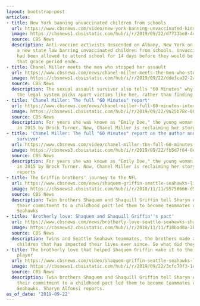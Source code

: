 ```yaml
---
layout: bootstrap-post
articles:
- title: New York banning unvaccinated children from schools
  url: https://www.cbsnews.com/video/new-york-banning-unvaccinated-kids-schools-2019-09-22/
  image: https://cbsnews1.cbsistatic.com/hub/i/r/2019/09/22/d7733be8-444f-4227-96f7-878bcc0233a8/thumbnail/1200x630/218c5156814d33fb39f49fe636674bf9/cbsn-fusion-new-york-banning-unvaccinated-kids-schools-2019-09-22-thumbnail-351978-640x360.jpg
  source: CBS News
  description: Anti-vaccine activists descended on Albany, New York on Friday to protest
    a new state law barring unvaccinated children from schools. Unvaccinated students
    had been allowed to attend school for 14 days before they would be barred -- and
    that grace period ende…
- title: Chanel Miller meets the men who stopped her assault
  url: https://www.cbsnews.com/news/chanel-miller-meets-the-men-who-stopped-her-assault-60-minutes-2019-09-22/
  image: https://cbsnews1.cbsistatic.com/hub/i/r/2019/09/22/ddefca32-2a9f-4561-8a19-612061a5b9e5/thumbnail/1200x630/a5e4fcc67f1c55bfa665f23bd2e63508/ot-chanel3meetingswedesfd.jpg
  source: CBS News
  description: The sexual assault survivor also tells "60 Minutes" why she thinks
    the legal system picks apart victims like her, rather than finding the truth
- title: 'Chanel Miller: The full "60 Minutes" report'
  url: https://www.cbsnews.com/news/chanel-miller-full-60-minutes-interview-know-my-name-author-brock-turner-sexual-assault-survivor-2019-09-22/
  image: https://cbsnews1.cbsistatic.com/hub/i/r/2019/09/22/9a25b78c-80f6-4041-8b5c-056008673885/thumbnail/1200x630/9fc23b6ee5904a24bd83977bee2ff98f/emilydoearticle.jpg
  source: CBS News
  description: For years she was known as "Emily Doe," the young woman sexually assaulted
    in 2015 by Brock Turner. Now, Chanel Miller is reclaiming her story
- title: 'Chanel Miller: The full "60 Minutes" report on the author and sexual assault
    survivor'
  url: https://www.cbsnews.com/video/chanel-miller-the-full-60-minutes-report-on-the-know-my-name-author-and-brock-turner-sexual-assault-survivor-2019-09-22/
  image: https://cbsnews3.cbsistatic.com/hub/i/r/2019/09/22/fb5d7f64-0ec6-4863-ae02-1b334d5bfd1e/thumbnail/1200x630/93f7ee17cb965dd3bf1e150550e7eea0/emilydoevideo-1938532-640x360.jpg
  source: CBS News
  description: For years she was known as "Emily Doe," the young woman sexually assaulted
    in 2015 by Brock Turner. Now, Chanel Miller is reclaiming her story. Bill Whitaker
    reports
- title: The Griffin brothers' journey to the NFL
  url: https://www.cbsnews.com/news/shaquem-griffin-seattle-seahawks-linebacker-60-minutes-hand-amputation-and-pact-with-brother-shaquill-2019-09-22/
  image: https://cbsnews2.cbsistatic.com/hub/i/r/2018/11/11/55750666-d512-437d-8835-8d83b9aab310/thumbnail/1200x630/ea861bce7be373526e2d20e2cb5eb8cf/griffintwinsmain.jpg
  source: CBS News
  description: Twin brothers Shaquem and Shaquill Griffin tell Sharyn Alfonsi how
    their commitment to a childhood pact led them to become teammates on the Seattle
    Seahawks
- title: 'Brotherly love: Shaquem and Shaquill Griffin''s pact'
  url: https://www.cbsnews.com/news/brotherly-love-seattle-seahawks-shaquem-grffin-and-shaquill-griffin-pact-60-minutes-2019-09-22/
  image: https://cbsnews2.cbsistatic.com/hub/i/r/2018/11/11/f38bad0a-2b95-4e08-bb6d-d767ec9d6358/thumbnail/1200x630/ff0f0ec80bdd992fd591560224817ff7/ot-griffinbrothers.jpg
  source: CBS News
  description: Twins and Seattle Seahawk teammates, the brothers made a pledge as
    children that has impacted their lives ever since. So what did they promise?
- title: The brotherly love that helped Shaquem Griffin make it to the NFL as a one-handed
    player
  url: https://www.cbsnews.com/video/shaquem-griffin-seattle-seahawks-linebacker-60-minutes-hand-amputation-and-pact-with-brother-shaquill-2019-09-22/
  image: https://cbsnews1.cbsistatic.com/hub/i/r/2019/09/22/3cfc70f3-1cef-46ef-bea6-cd6f42717ac2/thumbnail/1200x630/49d7a0cd661c0bfa49dfb276d9f61f1a/griffinvideo-1938537-640x360.jpg
  source: CBS News
  description: Twin brothers Shaquem and Shaquill Griffin tell Sharyn Alfonsi how
    their commitment to a childhood pact led them to become teammates on the Seattle
    Seahawks. Sharyn Alfonsi reports.
as_of_date: '2019-09-22'
---
```


